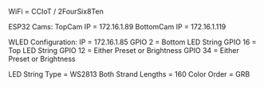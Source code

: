 WiFi = CCIoT / 2FourSix8Ten

ESP32 Cams:
TopCam  IP = 172.16.1.89
BottomCam IP = 172.16.1.119

WLED Configuration:
IP = 172.16.1.85
GPIO 2 = Bottom LED String
GPIO 16 = Top LED String
GPIO 12 = Either Preset or Brightness
GPIO 34 = Either Preset or Brightness

LED String Type = WS2813
Both Strand Lengths = 160 
Color Order = GRB

